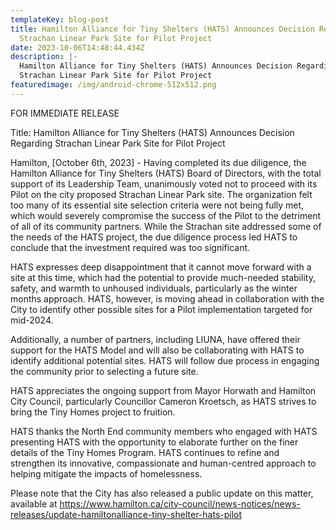 ```yaml
---
templateKey: blog-post
title: Hamilton Alliance for Tiny Shelters (HATS) Announces Decision Regarding
  Strachan Linear Park Site for Pilot Project
date: 2023-10-06T14:48:44.434Z
description: |-
  Hamilton Alliance for Tiny Shelters (HATS) Announces Decision Regarding
  Strachan Linear Park Site for Pilot Project
featuredimage: /img/android-chrome-512x512.png
---
```

FOR IMMEDIATE RELEASE


Title: Hamilton Alliance for Tiny Shelters (HATS) Announces Decision Regarding
Strachan Linear Park Site for Pilot Project


Hamilton, \[October 6th, 2023] - Having completed its due diligence, the Hamilton
Alliance for Tiny Shelters (HATS) Board of Directors, with the total support of its
Leadership Team, unanimously voted not to proceed with its Pilot on the city proposed Strachan Linear Park site. The organization felt too many of its essential site
selection criteria were not being fully met, which would severely compromise the
success of the Pilot to the detriment of all of its community partners. While the
Strachan site addressed some of the needs of the HATS project, the due diligence
process led HATS to conclude that the investment required was too significant.


HATS expresses deep disappointment that it cannot move forward with a site at this
time, which had the potential to provide much-needed stability, safety, and warmth to
unhoused individuals, particularly as the winter months approach. HATS, however, is
moving ahead in collaboration with the City to identify other possible sites for a Pilot
implementation targeted for mid-2024.


Additionally, a number of partners, including LIUNA, have offered their support for
the HATS Model and will also be collaborating with HATS to identify additional
potential sites. HATS will follow due process in engaging the community prior to
selecting a future site.


HATS appreciates the ongoing support from Mayor Horwath and Hamilton City
Council, particularly Councillor Cameron Kroetsch, as HATS strives to bring the Tiny
Homes project to fruition.


HATS thanks the North End community members who engaged with HATS
presenting HATS with the opportunity to elaborate further on the finer details of the
Tiny Homes Program. HATS continues to refine and strengthen its innovative,
compassionate and human-centred approach to helping mitigate the impacts of
homelessness.


Please note that the City has also released a public update on this matter, available at
<https://www.hamilton.ca/city-council/news-notices/news-releases/update-hamiltonalliance-tiny-shelter-hats-pilot>